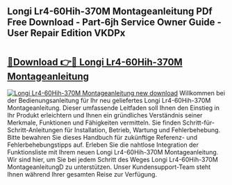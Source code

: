 ## Longi Lr4-60Hih-370M Montageanleitung PDf Free Download - Part-6jh Service Owner Guide - User Repair Edition VKDPx

# <h2><a href="http://df8lepe.blite.top/?on=Longi+Lr4-60Hih-370M+Montageanleitung">🔗Download 👉🔴 Longi Lr4-60Hih-370M Montageanleitung</a></h2>

[![Longi Lr4-60Hih-370M Montageanleitung new download](https://i.imgur.com/lujVjoI.png)](http://df8lepe.blite.top/?on=Longi+Lr4-60Hih-370M+Montageanleitung)
Willkommen bei der Bedienungsanleitung für Ihr neu geliefertes Longi Lr4-60Hih-370M Montageanleitung. Dieser umfassende Leitfaden soll Ihnen den Einstieg in Ihr Produkt erleichtern und Ihnen ein gründliches Verständnis seiner Merkmale, Funktionen und Fähigkeiten vermitteln. Sie finden Schritt-für-Schritt-Anleitungen für Installation, Betrieb, Wartung und Fehlerbehebung. Bitte bewahren Sie dieses Handbuch für zukünftige Referenz- und Fehlerbehebungstipps auf. Erleben Sie die nahtlose Integration der Funktionsliste mit Ihrem neuen Longi Lr4-60Hih-370M Montageanleitung. Wir sind hier, um Sie bei jedem Schritt des Weges Longi Lr4-60Hih-370M MontageanleitungD zu unterstützen. Unser Kundensupport-Team steht Ihnen während Ihrer gesamten Reise zur Verfügung.
